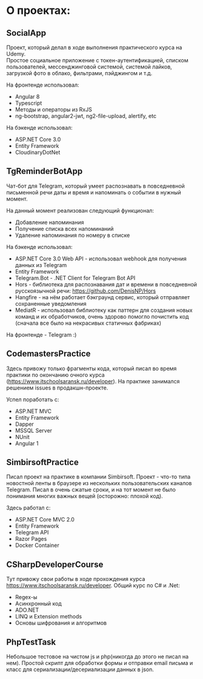 # О проектах:

## SocialApp

Проект, который делал в ходе выполнения практического курса на Udemy.\
Простое социальное приложение с токен-аутентификацией, списком пользователей, мессенджинговой системой, системой лайков, загрузкой фото в облако, фильтрами, пэйджингом и т.д.

На фронтенде использовал:
* Angular 8
* Typescript
* Методы и операторы из RxJS
* ng-bootstrap, angular2-jwt, ng2-file-upload, alertify, etc


На бэкенде использовал:
* ASP.NET Core 3.0
* Entity Framework
* CloudinaryDotNet

## TgReminderBotApp

Чат-бот для Telegram, который умеет распознавать в повседневной письменной речи даты и время и напоминать о событии в нужный момент. 

На данный момент реализован следующий функционал:
* Добавление напоминания
* Получение списка всех напоминаний
* Удаление напоминания по номеру в списке

На бэкенде использовал:
* ASP.NET Core 3.0 Web API - использовал webhook для получения данных из Telegram
* Entity Framework
* Telegram.Bot - .NET Client for Telegram Bot API
* Hors - библиотека для распознавания дат и времени в повседневной русскоязычной речи: https://github.com/DenisNP/Hors
* Hangfire - на нём работает бэкграунд сервис, который отправляет сохраненные уведомления
* MediatR - использовал библиотеку как паттерн для создания новых команд и их обработчиков, очень здорово помогло почистить код (сначала все было на некрасивых статичных фабриках)

На фронтенде - Telegram :)


## CodemastersPractice

Здесь привожу только фрагменты кода, который писал во время практики по окончанию очного курса (https://www.itschoolsaransk.ru/developer). На практике занимался решением issues в продакшн-проекте.

Успел поработать с:
* ASP.NET MVC
* Entity Framework
* Dapper
* MSSQL Server
* NUnit
* Angular 1


## SimbirsoftPractice

Писал проект на практике в компании Simbirsoft. Проект - что-то типа новостной ленты в браузере из нескольких пользовательских каналов Telegram. Писал в очень сжатые сроки, и на тот момент не было понимания многих важных вещей (осторожно: плохой код).

Здесь работал с:
* ASP.NET Core MVC 2.0
* Entity Framework
* Telegram API
* Razor Pages
* Docker Container

## CSharpDeveloperCourse

Тут привожу свои работы в ходе прохождения курса https://www.itschoolsaransk.ru/developer. Общий курс по C# и .Net:
* Regex-ы
* Асинхронный код
* ADO.NET
* LINQ и Extension methods
* Основы шифрования и алгоритмов


## PhpTestTask

Небольшое тестовое на чистом js и php(никогда до этого не писал на нем). Простой скрипт для обработки формы и отправки email письма и класс для сериализации/десериализации данных в json.